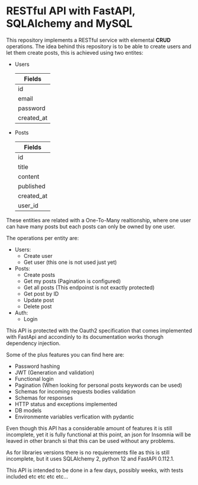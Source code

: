 # RESTful API with FastAPI, SQLAlchemy and MySQL

This repository implements a RESTful service with elemental **CRUD** operations. The idea behind this repository is to be able to create users and let them create posts, this is achieved using two entites:

- Users

  | Fields     |
  |------------|
  | id         |
  | email      |
  | password   |
  | created_at |
- Posts

  | Fields     |
  |------------|
  | id         |
  | title      |
  | content    |
  | published  |
  | created_at |
  | user_id    |

These entities are related with a One-To-Many realtionship, where one user can have many posts but each posts can only be owned by one user.

The operations per entity are:

- Users:
  - Create user
  - Get user (this one is not used just yet)
- Posts:
  - Create posts
  - Get my posts (Pagination is configured)
  - Get all posts (This endpoinst is not exactly protected)
  - Get post by ID
  - Update post
  - Delete post
- Auth:
  - Login

This API is protected with the Oauth2 specification that comes implemented with FastApi and accondinly to its documentation works thorugh dependency injection.

Some of the plus features you can find here are:

- Password hashing
- JWT (Generation and validation)
- Functional login
- Pagination (When looking for personal posts keywords can be used)
- Schemas for incoming requests bodies validation
- Schemas for responses
- HTTP status and exceptions implemented
- DB models
- Environmente variables verfication with pydantic

Even though this API has a considerable amount of features it is still incomplete, yet it is fully functional at this point, an json for Insomnia will be leaved in other branch si that this can be used without any problems.

As for libraries versions there is no requierements file as this is still incomplete, but it uses SQLAlchemy 2, python 12 and FastAPI 0.112.1.

This API is intended to be done in a few days, possibly weeks, with tests included etc etc etc etc...
